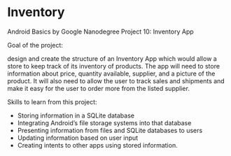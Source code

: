 # Inventory
Android Basics by Google Nanodegree Project 10: Inventory App

Goal of the project:

design and create the structure of an Inventory App which would allow a store to keep track
of its inventory of products. The app will need to store information about price, quantity
available, supplier, and a picture of the product. It will also need to allow the user to
track sales and shipments and make it easy for the user to order more from the listed supplier.

Skills to learn from this project:

* Storing information in a SQLite database
* Integrating Android’s file storage systems into that database
* Presenting information from files and SQLite databases to users
* Updating information based on user input
* Creating intents to other apps using stored information.
